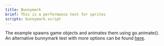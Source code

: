 ```yaml
---
title: Bunnymark
brief: This is a performance test for sprites
scripts: bunnymark.script
---
```


The example spawns game objects and animates them using go.animate(). An alternative bunnymark test with more options can be found [here](https://github.com/britzl/defold-bunnymark).
